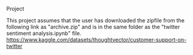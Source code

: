 Project

This project assumes that the user has downloaded the zipfile from the following link as "archive.zip" and is in the same folder as the 
"twitter sentiment analysis.ipynb" file.
https://www.kaggle.com/datasets/thoughtvector/customer-support-on-twitter
